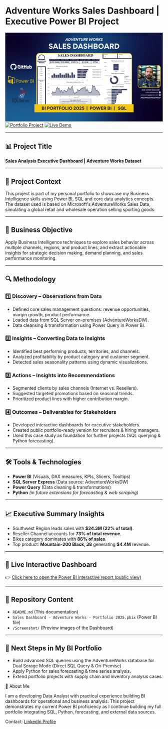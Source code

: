 # Adventure Works Sales Dashboard | Executive Power BI Project
![Sales Dashboard Cover](./portfolio-cover.png)
[![Portfolio Project](https://img.shields.io/badge/Portfolio-Active-blue)](https://github.com/arielovimag/adventureworks-sales-dashboard-executive)
[![Live Demo](https://img.shields.io/badge/PowerBI-Live%20Demo-green)](https://app.powerbi.com/view?r=eyJrIjoiNjM0ZGE2MjQtYzZlOS00NGI2LWJmOGMtZTYwYmIyNjNhYzg5IiwidCI6IjQwOWY3ZjkzLTQ0N2EtNDBiYi05YzVjLWQ1MjI1M2E1ZjM5YiIsImMiOjZ9)

---

## 📊 Project Title
**Sales Analysis Executive Dashboard | Adventure Works Dataset**

---

## 🧠 Project Context

This project is part of my personal portfolio to showcase my Business Intelligence skills using Power BI, SQL and core data analytics concepts. The dataset used is based on Microsoft's AdventureWorks Sales Data, simulating a global retail and wholesale operation selling sporting goods.

---

## 🎯 Business Objective

Apply Business Intelligence techniques to explore sales behavior across multiple channels, regions, and product lines, and extract actionable insights for strategic decision making, demand planning, and sales performance monitoring.

---

## 🔍 Methodology

### 1️⃣ Discovery – Observations from Data
- Defined core sales management questions: revenue opportunities, margin growth, product performance.
- Loaded data from SQL Server on-premises (AdventureWorksDW).
- Data cleansing & transformation using Power Query in Power BI.

### 2️⃣ Insights – Converting Data to Insights
- Identified best performing products, territories, and channels.
- Analyzed profitability by product category and customer segment.
- Detected sales seasonality patterns using dynamic visualizations.

### 3️⃣ Actions – Insights into Recommendations
- Segmented clients by sales channels (Internet vs. Resellers).
- Suggested targeted promotions based on seasonal trends.
- Prioritized product lines with higher contribution margin.

### 4️⃣ Outcomes – Deliverables for Stakeholders
- Developed interactive dashboards for executive stakeholders.
- Created public portfolio-ready version for recruiters & hiring managers.
- Used this case study as foundation for further projects (SQL querying & Python forecasting).

---

## 🛠️ Tools & Technologies

- **Power BI** (Visuals, DAX measures, KPIs, Slicers, Tooltips)
- **SQL Server Express** (Data source: AdventureWorksDW)
- **Power Query** (Data cleaning & transformations)
- **Python** *(in future extensions for forecasting & web scraping)*

---

## 📈 Executive Summary Insights

- Southwest Region leads sales with **$24.3M (22% of total)**.
- Reseller Channel accounts for **73% of total revenue**.
- Bikes category dominates with **86% of sales**.
- Top product: **Mountain-200 Black, 38** generating **$4.4M** revenue.

---

## 🔗 Live Interactive Dashboard

👉 [Click here to open the Power BI interactive report (public view)](https://app.powerbi.com/view?r=eyJrIjoiNjM0ZGE2MjQtYzZlOS00NGI2LWJmOGMtZTYwYmIyNjNhYzg5IiwidCI6IjQwOWY3ZjkzLTQ0N2EtNDBiYi05YzVjLWQ1MjI1M2E1ZjM5YiIsImMiOjZ9)

---

## 📂 Repository Content

- `README.md` (This documentation)
- `Sales Dashboard - Adventure Works - Portfolio 2025.pbix` (Power BI file)
- `/Screenshot/` (Preview images of the Dashboard)

---

## 📌 Next Steps in My BI Portfolio

- Build advanced SQL queries using the AdventureWorks database for Dual Sorage Mode (Direct SQL Query & On-Premise)
- Apply Python for sales forecasting & time series analysis.
- Extend portfolio projects with supply chain and inventory analysis cases.


💼 About Me

I am a developing Data Analyst with practical experience building BI dashboards for operational and business analysis. This project demonstrates my current Power BI proficiency as I continue building my full portfolio integrating SQL, Python, forecasting, and external data sources.

Contact: [LinkedIn Profile](https://www.linkedin.com/in/arieloviedomaglione/)
